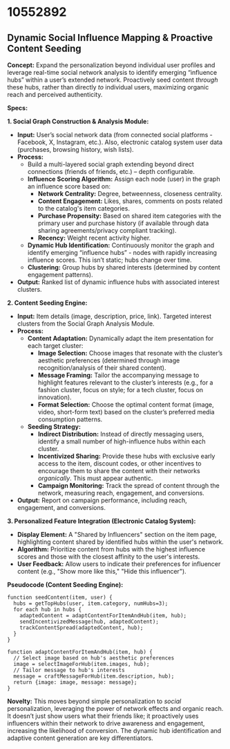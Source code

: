 # 10552892

## Dynamic Social Influence Mapping & Proactive Content Seeding

**Concept:** Expand the personalization beyond individual user profiles and leverage real-time social network analysis to identify emerging “influence hubs” within a user’s extended network.  Proactively seed content *through* these hubs, rather than directly *to* individual users, maximizing organic reach and perceived authenticity.

**Specs:**

**1.  Social Graph Construction & Analysis Module:**

*   **Input:** User’s social network data (from connected social platforms - Facebook, X, Instagram, etc.).  Also, electronic catalog system user data (purchases, browsing history, wish lists).
*   **Process:**
    *   Build a multi-layered social graph extending beyond direct connections (friends of friends, etc.) – depth configurable.
    *   **Influence Scoring Algorithm:**  Assign each node (user) in the graph an influence score based on:
        *   **Network Centrality:** Degree, betweenness, closeness centrality.
        *   **Content Engagement:** Likes, shares, comments on posts related to the catalog's item categories.
        *   **Purchase Propensity:**  Based on shared item categories with the primary user and purchase history (if available through data sharing agreements/privacy compliant tracking).
        *   **Recency:** Weight recent activity higher.
    *   **Dynamic Hub Identification:**  Continuously monitor the graph and identify emerging “influence hubs” - nodes with rapidly increasing influence scores.  This isn’t static; hubs change over time.
    *   **Clustering:** Group hubs by shared interests (determined by content engagement patterns).
*   **Output:** Ranked list of dynamic influence hubs with associated interest clusters.

**2. Content Seeding Engine:**

*   **Input:** Item details (image, description, price, link).  Targeted interest clusters from the Social Graph Analysis Module.
*   **Process:**
    *   **Content Adaptation:**  Dynamically adapt the item presentation for each target cluster:
        *   **Image Selection:** Choose images that resonate with the cluster’s aesthetic preferences (determined through image recognition/analysis of their shared content).
        *   **Message Framing:**  Tailor the accompanying message to highlight features relevant to the cluster’s interests (e.g., for a fashion cluster, focus on style; for a tech cluster, focus on innovation).
        *   **Format Selection:**  Choose the optimal content format (image, video, short-form text) based on the cluster’s preferred media consumption patterns.
    *   **Seeding Strategy:**
        *   **Indirect Distribution:**  Instead of directly messaging users, identify a small number of high-influence hubs within each cluster.  
        *   **Incentivized Sharing:**  Provide these hubs with exclusive early access to the item, discount codes, or other incentives to encourage them to share the content with their networks *organically*.  This must appear authentic.
        *   **Campaign Monitoring:** Track the spread of content through the network, measuring reach, engagement, and conversions.
*   **Output:**  Report on campaign performance, including reach, engagement, and conversions.

**3.  Personalized Feature Integration (Electronic Catalog System):**

*   **Display Element:**  A "Shared by Influencers" section on the item page, highlighting content shared by identified hubs within the user's network.
*   **Algorithm:** Prioritize content from hubs with the highest influence scores and those with the closest affinity to the user's interests.
*   **User Feedback:** Allow users to indicate their preferences for influencer content (e.g., "Show more like this," "Hide this influencer").

**Pseudocode (Content Seeding Engine):**

```
function seedContent(item, user) {
  hubs = getTopHubs(user, item.category, numHubs=3);
  for each hub in hubs {
    adaptedContent = adaptContentForItemAndHub(item, hub);
    sendIncentivizedMessage(hub, adaptedContent);
    trackContentSpread(adaptedContent, hub);
  }
}

function adaptContentForItemAndHub(item, hub) {
  // Select image based on hub's aesthetic preferences
  image = selectImageForHub(item.images, hub);
  // Tailor message to hub's interests
  message = craftMessageForHub(item.description, hub);
  return {image: image, message: message};
}
```

**Novelty:** This moves beyond simple personalization to *social* personalization, leveraging the power of network effects and organic reach. It doesn’t just show users what their friends like; it proactively uses influencers within their network to drive awareness and engagement, increasing the likelihood of conversion.  The dynamic hub identification and adaptive content generation are key differentiators.